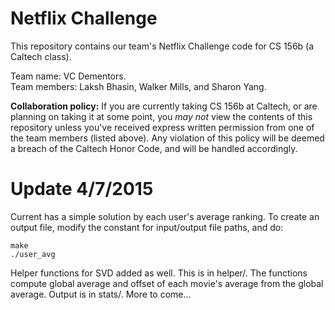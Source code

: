 # Netflix Challenge
This repository contains our team's Netflix Challenge code for CS 156b (a
Caltech class).

Team name: VC Dementors.  
Team members: Laksh Bhasin, Walker Mills, and Sharon Yang.

**Collaboration policy:** If you are currently taking CS 156b at Caltech,
or are planning on taking it at some point, you *may not* view the contents
of this repository unless you've received express written permission from
one of the team members (listed above). Any violation of this policy will
be deemed a breach of the Caltech Honor Code, and will be handled
accordingly.


Update 4/7/2015
===

Current has a simple solution by each user's average ranking. To create an
output file, modify the constant for input/output file paths, and do:
```
make
./user_avg
```

Helper functions for SVD added as well. This is in helper/. The functions
compute global average and offset of each movie's average from the global
average. Output is in stats/. More to come...
